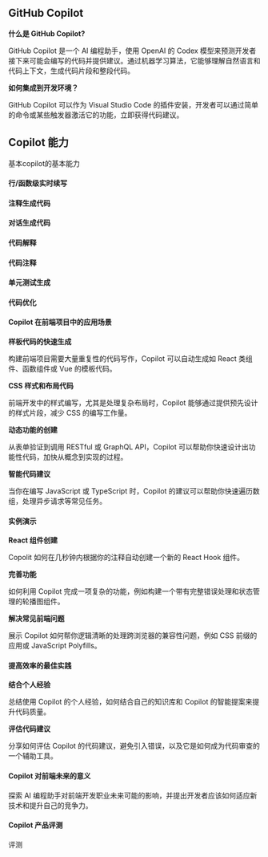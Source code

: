## GitHub Copilot

**什么是 GitHub Copilot?**

GitHub Copilot 是一个 AI 编程助手，使用 OpenAI 的 Codex 模型来预测开发者接下来可能会编写的代码并提供建议。通过机器学习算法，它能够理解自然语言和代码上下文，生成代码片段和整段代码。

**如何集成到开发环境？**

GitHub Copilot 可以作为 Visual Studio Code 的插件安装，开发者可以通过简单的命令或某些触发器激活它的功能，立即获得代码建议。

## Copilot 能力

基本copilot的基本能力

#### 行/函数级实时续写
#### 注释生成代码
#### 对话生成代码
#### 代码解释
#### 代码注释 
#### 单元测试生成
#### 代码优化


#### Copilot 在前端项目中的应用场景

**样板代码的快速生成**

构建前端项目需要大量重复性的代码写作，Copilot 可以自动生成如 React 类组件、函数组件或 Vue 的模板代码。

**CSS 样式和布局代码**

前端开发中的样式编写，尤其是处理复杂布局时，Copilot 能够通过提供预先设计的样式片段，减少 CSS 的编写工作量。

**动态功能的创建**

从表单验证到调用 RESTful 或 GraphQL API，Copilot 可以帮助你快速设计出功能性代码，加快从概念到实现的过程。

**智能代码建议**

当你在编写 JavaScript 或 TypeScript 时，Copilot 的建议可以帮助你快速遍历数组，处理异步请求等常见任务。

#### 实例演示

**React 组件创建**

Copolit 如何在几秒钟内根据你的注释自动创建一个新的 React Hook 组件。

**完善功能**

如何利用 Copilot 完成一项复杂的功能，例如构建一个带有完整错误处理和状态管理的轮播图组件。

**解决常见前端问题**

展示 Copilot 如何帮你逻辑清晰的处理跨浏览器的兼容性问题，例如 CSS 前缀的应用或 JavaScript Polyfills。

#### 提高效率的最佳实践

**结合个人经验**

总结使用 Copilot 的个人经验，如何结合自己的知识库和 Copilot 的智能提案来提升代码质量。

**评估代码建议**

分享如何评估 Copilot 的代码建议，避免引入错误，以及它是如何成为代码审查的一个辅助工具。

#### Copilot 对前端未来的意义

探索 AI 编程助手对前端开发职业未来可能的影响，并提出开发者应该如何适应新技术和提升自己的竞争力。

#### Copilot 产品评测


评测

